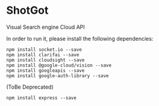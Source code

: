 # ShotGot
Visual Search engine Cloud API

In order to run it, please install the following dependencies:


```
npm install socket.io --save
npm install clarifai --save
npm install cloudsight --save
npm install @google-cloud/vision --save
npm install googleapis --save
npm install google-auth-library --save

```
(ToBe Deprecated)
```
npm install express --save
```